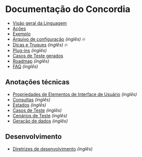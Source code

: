 # Documentação do Concordia

- [Visão geral da Linguagem](language.md)
- [Ações](actions.md)
- [Exemplo](example.md)
- [Arquivo de configuração](../en/config.md) *(inglês)* 🔥
- [Dicas e Truques](../en/tips-and-tricks.md) *(inglês)* 🔥
- [Plug-ins](../en/plugins.md) *(inglês)*
- [Casos de Teste gerados](test-cases.md)
- [Roadmap](../en/roadmap.md) *(inglês)*
- [FAQ](../en/faq.md) *(inglês)*

## Anotações técnicas

- [Propriedades de Elementos de Interface de Usuário](../en/dev/properties.md) *(inglês)*
- [Consultas](../en/dev/queries.md) *(inglês)*
- [Estados](../en/dev/states.md) *(inglês)*
- [Casos de Teste](../en/dev/test-cases.md) *(inglês)*
- [Cenários de Teste](../en/dev/test-scenarios.md) *(inglês)*
- [Geração de dados](../en/dev/data-generation.md) *(inglês)*

## Desenvolvimento

- [Diretrizes de desenvolvimento](../en/development.md) *(inglês)*